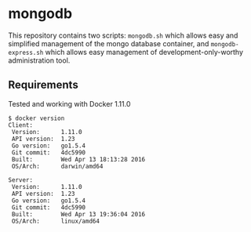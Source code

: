 # mongodb

This repository contains two scripts: `mongodb.sh` which allows easy and simplified management of the mongo database container, and `mongodb-express.sh` which allows easy management of development-only-worthy administration tool.

## Requirements

Tested and working with Docker 1.11.0

    $ docker version
    Client:
     Version:      1.11.0
     API version:  1.23
     Go version:   go1.5.4
     Git commit:   4dc5990
     Built:        Wed Apr 13 18:13:28 2016
     OS/Arch:      darwin/amd64

    Server:
     Version:      1.11.0
     API version:  1.23
     Go version:   go1.5.4
     Git commit:   4dc5990
     Built:        Wed Apr 13 19:36:04 2016
     OS/Arch:      linux/amd64
